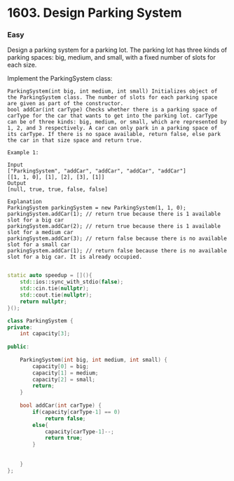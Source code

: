 # 1603. Design Parking System
### Easy

Design a parking system for a parking lot. The parking lot has three kinds of parking spaces: big, medium, and small, with a fixed number of slots for each size.

Implement the ParkingSystem class:

    ParkingSystem(int big, int medium, int small) Initializes object of the ParkingSystem class. The number of slots for each parking space are given as part of the constructor.
    bool addCar(int carType) Checks whether there is a parking space of carType for the car that wants to get into the parking lot. carType can be of three kinds: big, medium, or small, which are represented by 1, 2, and 3 respectively. A car can only park in a parking space of its carType. If there is no space available, return false, else park the car in that size space and return true.

    Example 1:

    Input
    ["ParkingSystem", "addCar", "addCar", "addCar", "addCar"]
    [[1, 1, 0], [1], [2], [3], [1]]
    Output
    [null, true, true, false, false]

    Explanation
    ParkingSystem parkingSystem = new ParkingSystem(1, 1, 0);
    parkingSystem.addCar(1); // return true because there is 1 available slot for a big car
    parkingSystem.addCar(2); // return true because there is 1 available slot for a medium car
    parkingSystem.addCar(3); // return false because there is no available slot for a small car
    parkingSystem.addCar(1); // return false because there is no available slot for a big car. It is already occupied.

```cpp

static auto speedup = [](){
    std::ios::sync_with_stdio(false);
    std::cin.tie(nullptr);
    std::cout.tie(nullptr);
    return nullptr;
}();

class ParkingSystem {
private:
    int capacity[3];
    
public:
    
    ParkingSystem(int big, int medium, int small) {
        capacity[0] = big;
        capacity[1] = medium;
        capacity[2] = small;
        return;
    }
    
    bool addCar(int carType) {
        if(capacity[carType-1] == 0)
            return false;
        else{
            capacity[carType-1]--;
            return true;
        }
            
        
    }
};
```